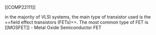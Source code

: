 [[COMP22111]]

in the majority of VLSI systems, the main type of transistor used is the ==field effect transistors (FETs)==. The most common type of FET is [[MOSFET]] - Metal Oxide Semiconductor FET